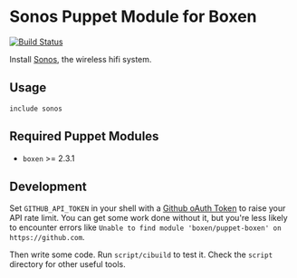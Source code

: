 # Sonos Puppet Module for Boxen

[![Build Status](https://travis-ci.org/redguava/puppet-sonos.png?branch=master)](https://travis-ci.org/redguava/puppet-sonos)

Install [Sonos](http://www.sonos.com), the wireless hifi system.

## Usage

```puppet
include sonos
```

## Required Puppet Modules

* `boxen` >= 2.3.1

## Development

Set `GITHUB_API_TOKEN` in your shell with a [Github oAuth Token](https://help.github.com/articles/creating-an-oauth-token-for-command-line-use) to raise your API rate limit. You can get some work done without it, but you're less likely to encounter errors like `Unable to find module 'boxen/puppet-boxen' on https://github.com`.

Then write some code. Run `script/cibuild` to test it. Check the `script`
directory for other useful tools.
